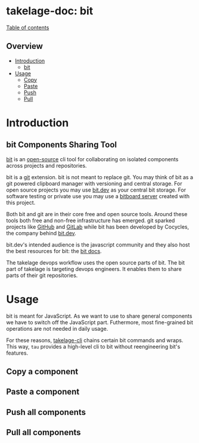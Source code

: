 # takelage-doc: bit

[Table of contents](../../README.md)

## Overview 

- [Introduction](#introduction)
  - [bit](#bit)
- [Usage](#usage)
  - [Copy](#copy)
  - [Paste](#paste)
  - [Push](#push)
  - [Pull](#pull)

<a name="introduction"/>

# Introduction

<a name="bit"/>

## bit Components Sharing Tool

[bit](https://docs.bit.dev/) is an 
[open-source](https://github.com/teambit/bit)
cli tool for collaborating on isolated components 
across projects and repositories.

bit is a 
[git](https://git-scm.com) extension.
bit is not meant to replace git.
You may think of bit as a git powered clipboard manager
with versioning and central storage.
For open source projects you may use 
[bit.dev](https://bit.dev)
as your central bit storage.
For software testing or private use you may use a 
[bitboard server](https://github.com/geospin-takelage/takelage-bit)
created with this project.

Both bit and git are in their core free and open source tools.
Around these tools both free and non-free infrastructure has emerged.
git sparked projects like 
[GitHub](https://github.com) and 
[GitLab](https://gitlab.com) while bit has been
developed by Cocycles, the company behind 
[bit.dev](https://bit.dev).

bit.dev's intended audience is the javascript community and
they also host the best resources for bit: 
the [bit docs](https://docs.bit.dev/docs/faq).

The takelage devops workflow uses the open source parts of bit.
The bit part of takelage is targeting devops engineers.
It enables them to share parts of their git repositories.

<a name="usage"/>

# Usage

bit is meant for JavaScript.
As we want to use to share general components
we have to switch off the JavaScript part.
Futhermore, most fine-grained bit operations 
are not needed in daily usage. 

For these reasons,
[takelage-cli](https://github.com/geospin-takelage/takelage-cli)
chains certain bit commands and wraps.
This way, `tau` provides a high-level cli to bit
without reengineering bit's features.

## Copy a component

<a name="copy"/>

## Paste a component

<a name="paste"/>

## Push all components

<a name="push"/>

## Pull all components

<a name="pull"/>
